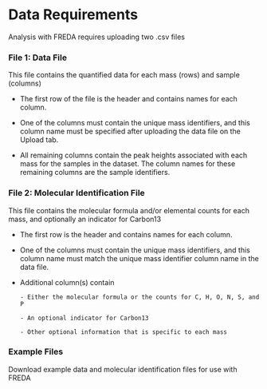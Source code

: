 # Data Requirements

Analysis with FREDA requires uploading two .csv files

### File 1: Data File

This file contains the quantified data for each mass (rows) and sample (columns)

- The first row of the file is the header and contains names for each column.

- One of the columns must contain the unique mass identifiers, and this column name must be specified after uploading the data file on the Upload tab.

- All remaining columns contain the peak heights associated with each mass for the samples in the dataset. The column names for these remaining columns are the sample identifiers.

### File 2: Molecular Identification File

This file contains the molecular formula and/or elemental counts for each mass, and optionally an indicator for Carbon13

- The first row is the header and contains names for each column.

- One of the columns must contain the unique mass identifiers, and this column name must match the unique mass identifier column name in the data file.

- Additional column(s) contain

      - Either the molecular formula or the counts for C, H, O, N, S, and P
      
      - An optional indicator for Carbon13
      
      - Other optional information that is specific to each mass

### Example Files

Download example data and molecular identification files for use with FREDA

